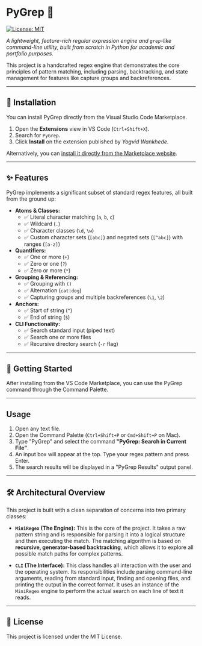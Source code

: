# PyGrep 🐍

[![License: MIT](https://img.shields.io/badge/License-MIT-blue.svg)](https://opensource.org/licenses/MIT)

*A lightweight, feature-rich regular expression engine and `grep`-like command-line utility, built from scratch in Python for academic and portfolio purposes.*

This project is a handcrafted regex engine that demonstrates the core principles of pattern matching, including parsing, backtracking, and state management for features like capture groups and backreferences.

---

## 🚀 Installation

You can install PyGrep directly from the Visual Studio Code Marketplace.

1.  Open the **Extensions** view in VS Code (`Ctrl+Shift+X`).
2.  Search for `PyGrep`.
3.  Click **Install** on the extension published by *Yogvid Wankhede*.

Alternatively, you can [install it directly from the Marketplace website]([https://marketplace.visualstudio.com/items?itemName=yogvid.pygrep]).

---

## ✨ Features

PyGrep implements a significant subset of standard regex features, all built from the ground up:

* **Atoms & Classes:**
    * ✅ Literal character matching (`a`, `b`, `c`)
    * ✅ Wildcard (`.`)
    * ✅ Character classes (`\d`, `\w`)
    * ✅ Custom character sets (`[abc]`) and negated sets (`[^abc]`) with ranges (`[a-z]`)
* **Quantifiers:**
    * ✅ One or more (`+`)
    * ✅ Zero or one (`?`)
    * ✅ Zero or more (`*`)
* **Grouping & Referencing:**
    * ✅ Grouping with `()`
    * ✅ Alternation (`cat|dog`)
    * ✅ Capturing groups and multiple backreferences (`\1`, `\2`)
* **Anchors:**
    * ✅ Start of string (`^`)
    * ✅ End of string (`$`)
* **CLI Functionality:**
    * ✅ Search standard input (piped text)
    * ✅ Search one or more files
    * ✅ Recursive directory search (`-r` flag)

---

## 🚀 Getting Started

After installing from the VS Code Marketplace, you can use the PyGrep command through the Command Palette.

---

## Usage

1. Open any text file.
2. Open the Command Palette (`Ctrl+Shift+P` or `Cmd+Shift+P` on Mac).
3. Type "PyGrep" and select the command **"PyGrep: Search in Current File"**.
4. An input box will appear at the top. Type your regex pattern and press Enter.
5. The search results will be displayed in a "PyGrep Results" output panel.

---

## 🛠 Architectural Overview

This project is built with a clean separation of concerns into two primary classes:

* **`MiniRegex` (The Engine):** This is the core of the project. It takes a raw pattern string and is responsible for parsing it into a logical structure and then executing the match. The matching algorithm is based on **recursive, generator-based backtracking**, which allows it to explore all possible match paths for complex patterns.

* **`CLI` (The Interface):** This class handles all interaction with the user and the operating system. Its responsibilities include parsing command-line arguments, reading from standard input, finding and opening files, and printing the output in the correct format. It uses an instance of the `MiniRegex` engine to perform the actual search on each line of text it reads.

---

## 📝 License

This project is licensed under the MIT License.
